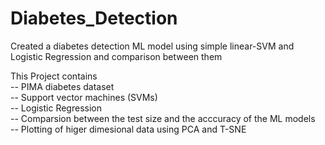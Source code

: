 # Diabetes_Detection
Created a diabetes detection ML model using simple  linear-SVM and Logistic Regression and comparison between them

This Project contains<br>
-- PIMA diabetes dataset<br>
-- Support vector machines (SVMs)<br>
-- Logistic Regression <br>
-- Comparsion between the test size and the acccuracy of the ML models <br>
-- Plotting of higer dimesional data using PCA and T-SNE <br>
